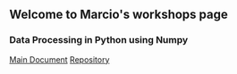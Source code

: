 ## Welcome to Marcio's workshops page

### Data Processing in Python using Numpy


[Main Document](https://github.com/marcio-mourao/Data-Processing-In-Python-Using-Numpy/blob/master/Workshop.ipynb)
[Repository](https://github.com/marcio-mourao/Data-Processing-In-Python-Using-Numpy)

